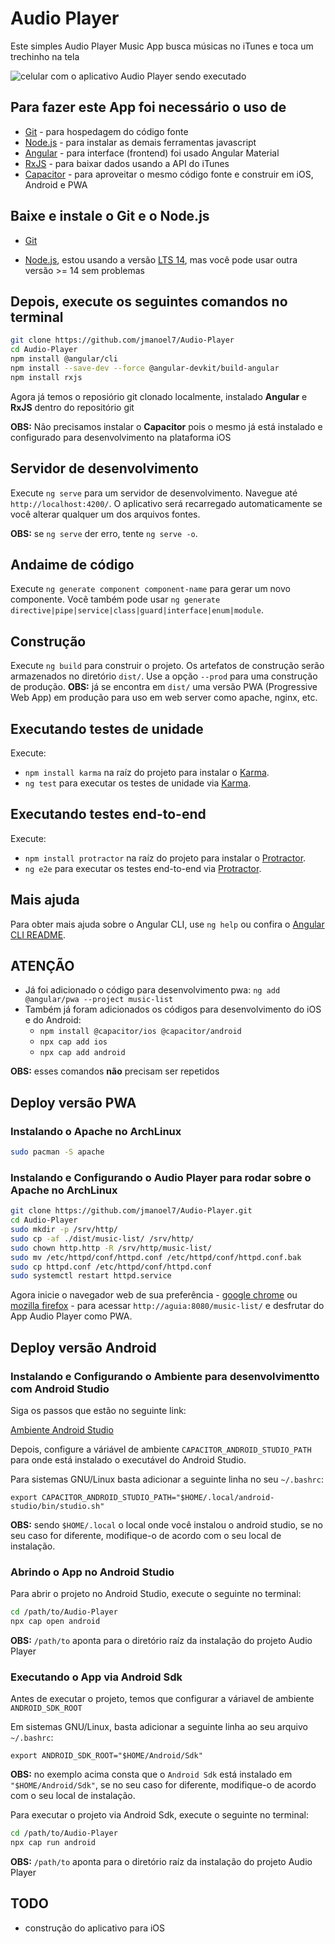 # Audio Player

Este simples Audio Player Music App busca músicas no iTunes e toca um trechinho na tela

![celular com o aplicativo Audio Player sendo executado](https://github.com/jmanoel7/Audio-Player/blob/main/audio-player-preview.png?raw=true)

## Para fazer este App foi necessário o uso de

- [Git](https://git-scm.com/)       - para hospedagem do código fonte
- [Node.js](https://nodejs.org/)   - para instalar as demais ferramentas javascript
- [Angular](https://angular.io/)   - para interface (frontend) foi usado Angular Material
- [RxJS](https://rxjs.dev/)      - para baixar dados usando a API do iTunes
- [Capacitor](https://capacitorjs.com/) - para aproveitar o mesmo código fonte e construir em iOS, Android e PWA

## Baixe e instale o Git e o Node.js

- [Git](https://git-scm.com/download/win)

- [Node.js](https://nodejs.org/en/download/), estou usando a versão [LTS 14](https://nodejs.org/dist/latest-v14.x/), mas você pode usar outra versão >= 14 sem problemas

## Depois, execute os seguintes comandos no terminal

```sh
git clone https://github.com/jmanoel7/Audio-Player
cd Audio-Player
npm install @angular/cli
npm install --save-dev --force @angular-devkit/build-angular
npm install rxjs
```

Agora já temos o reposiório git clonado localmente, instalado **Angular** e **RxJS** dentro do repositório git

**OBS:** Não precisamos instalar o **Capacitor** pois o mesmo já está instalado e configurado para desenvolvimento na plataforma iOS

## Servidor de desenvolvimento

Execute `ng serve` para um servidor de desenvolvimento. Navegue até `http://localhost:4200/`. O aplicativo será recarregado automaticamente se você alterar qualquer um dos arquivos fontes.

**OBS:** se `ng serve` der erro, tente `ng serve -o`.

## Andaime de código

Execute `ng generate component component-name` para gerar um novo componente. Você também pode usar `ng generate directive|pipe|service|class|guard|interface|enum|module`.

## Construção

Execute `ng build` para construir o projeto. Os artefatos de construção serão armazenados no diretório `dist/`. Use a opção `--prod` para uma construção de produção.
**OBS:** já se encontra em `dist/` uma versão PWA (Progressive Web App) em produção para uso em web server como apache, nginx, etc.

## Executando testes de unidade

Execute:

- `npm install karma` na raíz do projeto para instalar o [Karma](https://karma-runner.github.io).
- `ng test` para executar os testes de unidade via [Karma](https://karma-runner.github.io).

## Executando testes end-to-end

Execute:

- `npm install protractor` na raíz do projeto para instalar o [Protractor](http://www.protractortest.org/).
- `ng e2e` para executar os testes end-to-end via [Protractor](http://www.protractortest.org/).

## Mais ajuda

Para obter mais ajuda sobre o Angular CLI, use `ng help` ou confira o [Angular CLI README](https://github.com/angular/angular-cli/blob/master/README.md).

## ATENÇÃO

- Já foi adicionado o código para desenvolvimento pwa: `ng add @angular/pwa --project music-list`
- Também já foram adicionados os códigos para desenvolvimento do iOS e do Android:
  - `npm install @capacitor/ios @capacitor/android`
  - `npx cap add ios`
  - `npx cap add android`

**OBS:** esses comandos **não** precisam ser repetidos

## Deploy versão PWA

### Instalando o Apache no ArchLinux

```sh
sudo pacman -S apache
```

### Instalando e Configurando o Audio Player para rodar sobre o Apache no ArchLinux

```sh
git clone https://github.com/jmanoel7/Audio-Player.git
cd Audio-Player
sudo mkdir -p /srv/http/
sudo cp -af ./dist/music-list/ /srv/http/
sudo chown http.http -R /srv/http/music-list/
sudo mv /etc/httpd/conf/httpd.conf /etc/httpd/conf/httpd.conf.bak
sudo cp httpd.conf /etc/httpd/conf/httpd.conf
sudo systemctl restart httpd.service
```

Agora inicie o navegador web de sua preferência - [google chrome](https://www.google.com/intl/pt-BR/chrome/) ou [mozilla firefox](https://www.mozilla.org/pt-BR/firefox/all/#product-desktop-release) - para acessar `http://aguia:8080/music-list/` e desfrutar do App Audio Player como PWA.

## Deploy versão Android

### Instalando e Configurando o Ambiente para desenvolvimentto com Android Studio

Siga os passos que estão no seguinte link:

[Ambiente Android Studio](https://capacitorjs.com/docs/getting-started/environment-setup#android-development)

Depois, configure a váriável de ambiente `CAPACITOR_ANDROID_STUDIO_PATH` para onde está instalado o executável do Android Studio.

Para sistemas GNU/Linux basta adicionar a seguinte linha no seu `~/.bashrc`:

`export CAPACITOR_ANDROID_STUDIO_PATH="$HOME/.local/android-studio/bin/studio.sh"`

**OBS:** sendo `$HOME/.local` o local onde você instalou o android studio, se no seu caso for diferente, modifique-o de acordo com o seu local de instalação.

### Abrindo o App no Android Studio

Para abrir o projeto no Android Studio, execute o seguinte no terminal:

```sh
cd /path/to/Audio-Player
npx cap open android
```

**OBS:** `/path/to` aponta para o diretório raíz da instalação do projeto Audio Player

### Executando o App via Android Sdk

Antes de executar o projeto, temos que configurar a váriavel de ambiente `ANDROID_SDK_ROOT`

Em sistemas GNU/Linux, basta adicionar a seguinte linha ao seu arquivo `~/.bashrc`:

`export ANDROID_SDK_ROOT="$HOME/Android/Sdk"`

**OBS:** no exemplo acima consta que o `Android Sdk` está instalado em `"$HOME/Android/Sdk"`, se no seu caso for diferente, modifique-o de acordo com o seu local de instalação.

Para executar o projeto via Android Sdk, execute o seguinte no terminal:

```sh
cd /path/to/Audio-Player
npx cap run android
```

**OBS:** `/path/to` aponta para o diretório raíz da instalação do projeto Audio Player

## TODO

- construção do aplicativo para iOS
